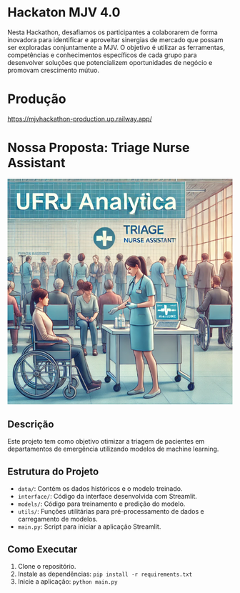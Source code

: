 # Hackaton  MJV 4.0

Nesta Hackathon, desafiamos os participantes a colaborarem de forma inovadora para identificar e
aproveitar sinergias de mercado que possam ser exploradas conjuntamente a MJV. O objetivo é
utilizar as ferramentas, competências e conhecimentos específicos de cada grupo para desenvolver
soluções que potencializem oportunidades de negócio e promovam crescimento mútuo.

# Produção

https://mjvhackathon-production.up.railway.app/

# Nossa Proposta: Triage Nurse Assistant

![image2.png](assets%2Fimages%2Fimage2.png)

## Descrição

Este projeto tem como objetivo otimizar a triagem de pacientes em departamentos de emergência utilizando modelos de machine learning.

## Estrutura do Projeto

- `data/`: Contém os dados históricos e o modelo treinado.
- `interface/`: Código da interface desenvolvida com Streamlit.
- `models/`: Código para treinamento e predição do modelo.
- `utils/`: Funções utilitárias para pré-processamento de dados e carregamento de modelos.
- `main.py`: Script para iniciar a aplicação Streamlit.

## Como Executar

1. Clone o repositório.
2. Instale as dependências: `pip install -r requirements.txt`
3. Inicie a aplicação: `python main.py`
